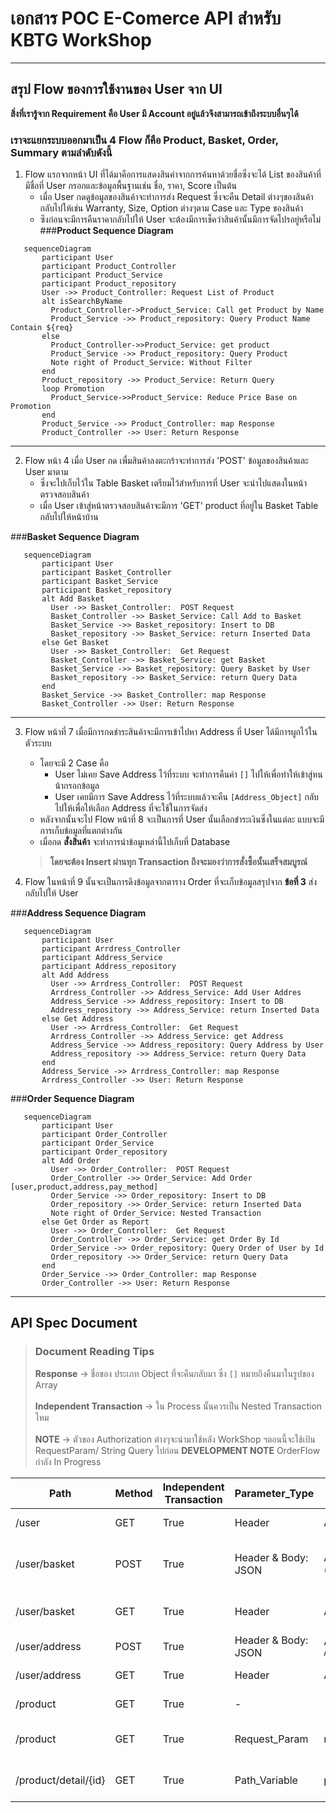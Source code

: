 # เอกสาร POC E-Comerce API สำหรับ KBTG WorkShop

****

## สรุป Flow ของการใช้งานของ User จาก UI

**สิ่งที่เรารู้จาก Requirement คือ User มี Account อยู่แล้วจึงสามารถเข้าถึงระบบอื่นๆได้**

### เราจะแยกระบบออกมาเป็น 4  Flow ก็คือ Product, Basket, Order, Summary ตามลำดับดังนี้

1. Flow แรกจากหน้า UI ที่ได้มาคือการแสดงสินค่าจากการค้นหาด้วยชื่อซึ่งจะได้ List ของสินค้าที่มีชื่อที่ User
   กรอกและข้อมูลพื้นฐานเช่น ชื่อ, ราคา, Score เป็นต้น
   * เมื่อ User กดดูข้อมูลของสินค้าจะทำการส่ง Request ซึ่งจะคืน Detail ต่างๆของสินค้ากลับไปให้เช่น Warranty, Size, Option ต่างๆตาม Case และ Type ของสินค้า
   * ซึงก่อนจะมีการคืนราคากลับไปให้ User จะต้องมีการเช็คว่าสินค้านั้นมีการจัดโปรอยู่หรือไม่
###**Product Sequence Diagram**
```mermaid
   sequenceDiagram
       participant User
       participant Product_Controller
       participant Product_Service
       participant Product_repository
       User ->> Product_Controller: Request List of Product
       alt isSearchByName
         Product_Controller->Product_Service: Call get Product by Name
         Product_Service ->> Product_repository: Query Product Name Contain ${req}
       else
         Product_Controller->>Product_Service: get product
         Product_Service ->> Product_repository: Query Product
         Note right of Product_Service: Without Filter
       end
       Product_repository ->> Product_Service: Return Query
       loop Promotion
         Product_Service->>Product_Service: Reduce Price Base on Promotion
       end
       Product_Service ->> Product_Controller: map Response
       Product_Controller ->> User: Return Response
```

***

2. Flow หน้า 4 เมื่อ User กด เพื่มสินค้าลงตะกร้าจะทำการส่ง 'POST' ข้อมูลของสินค้าและ User มาตาม
    * ซึ่งจะไปเก็บไว้ใน Table Basket เตรียมไว้สำหรับการที่ User จะนำไปแสดงในหน้า ตรวจสอบสินค้า
    * เมื่อ User เข้าสู่หน้าตรวจสอบสินค้าจะมีการ 'GET' product ที่อยู่ใน Basket Table กลับไปให้หน้าบ้าน

###**Basket Sequence Diagram**
```mermaid
   sequenceDiagram
       participant User
       participant Basket_Controller
       participant Basket_Service
       participant Basket_repository
       alt Add Basket
         User ->> Basket_Controller:  POST Request
         Basket_Controller ->> Basket_Service: Call Add to Basket
         Basket_Service ->> Basket_repository: Insert to DB
         Basket_repository ->> Basket_Service: return Inserted Data
       else Get Basket
         User ->> Basket_Controller:  Get Request
         Basket_Controller ->> Basket_Service: get Basket
         Basket_Service ->> Basket_repository: Query Basket by User
         Basket_repository ->> Basket_Service: return Query Data
       end
       Basket_Service ->> Basket_Controller: map Response
       Basket_Controller ->> User: Return Response
```

***

3. Flow หน้าที่ 7 เมื่อมีการกดชำระสินค้าจะมีการเข้าไปหา Address ที่ User ได้มีการผูกไว้ในตัวระบบ
    * โดยจะมี 2 Case คือ
        * User ไม่เคย Save Address ไว้ที่ระบบ จะทำการคืนค่า ```[]``` ไปให้เพื่อทำให้เข้าสู่หนน้ากรอกข้อมูล
        * User เคยมีการ Save Address ไว้ที่ระบบแล้วจะคืน ```[Address_Object]``` กลับไปให้เพื่อให้เลือก Address
          ที่จะใช้ในการจัดส่ง
    * หลังจากนั้นจะไป Flow หน้าที่ 8 จะเป็นการที่ User นั้นเลือกชำระเงินซึ่งในแต่ละ แบบจะมีการเก็บข้อมูลที่แตกต่างกัน
    * เมื่อกด **สั่งสินค้า** จะทำการนำข้อมูเหล่านี้ไปเก็บที่ Database
   > **โดยจะต้อง Insert ผ่านทุก Transaction ถึงจะมองว่าการสั่งซื้อนั้นเสร็จสมบูรณ์**

4. Flow ในหน้าที่ 9 นั้นจะเป็นการดึงข้อมูลจากตาราง Order ที่จะเก็บข้อมูลสรุปจาก **ข้อที่ 3** ส่งกลับไปให้ User

###**Address Sequence Diagram**

```mermaid
   sequenceDiagram
       participant User
       participant Arrdress_Controller
       participant Address_Service
       participant Address_repository
       alt Add Address
         User ->> Arrdress_Controller:  POST Request
         Arrdress_Controller ->> Address_Service: Add User Addres
         Address_Service ->> Address_repository: Insert to DB
         Address_repository ->> Address_Service: return Inserted Data
       else Get Address
         User ->> Arrdress_Controller:  Get Request
         Arrdress_Controller ->> Address_Service: get Address
         Address_Service ->> Address_repository: Query Address by User
         Address_repository ->> Address_Service: return Query Data
       end
       Address_Service ->> Arrdress_Controller: map Response
       Arrdress_Controller ->> User: Return Response
```

###**Order Sequence Diagram**

```mermaid
   sequenceDiagram
       participant User
       participant Order_Controller
       participant Order_Service
       participant Order_repository
       alt Add Order
         User ->> Order_Controller:  POST Request
         Order_Controller ->> Order_Service: Add Order [user,product,address,pay_method]
         Order_Service ->> Order_repository: Insert to DB
         Order_repository ->> Order_Service: return Inserted Data
         Note right of Order_Service: Nested Transaction
       else Get Order as Report
         User ->> Order_Controller:  Get Request
         Order_Controller ->> Order_Service: get Order By Id
         Order_Service ->> Order_repository: Query Order of User by Id
         Order_repository ->> Order_Service: return Query Data
       end
       Order_Service ->> Order_Controller: map Response
       Order_Controller ->> User: Return Response
```
***
## API Spec Document
> ### Document Reading Tips
> **Response** &rarr; ชื่อของ ประเภท Object ที่จะคืนกลับมา ซึ่ง ```[]``` หมายถึงคืนมาในรูปของ Array<br><br>
> **Independent Transaction** &rarr; ใน Process นั้นควรเป็น Nested Transaction ไหม<br><br>
> **NOTE** &rarr; ตัวของ Authorization ต่างๆจะนำมาใช้หลัง WorkShop ฯตอนนี้จะใช้เป้น RequestParam/ String Query ไปก่อน
> **DEVELOPMENT NOTE** OrderFlow กำลัง In Progress

| Path                 | Method | Independent Transaction | Parameter_Type      | Parameter                                    | Description                | Response               |
|----------------------|--------|-------------------------|---------------------|----------------------------------------------|----------------------------|------------------------|
| /user                | GET    | True                    | Header              | Authorization                                | get User Info              | ```User```             |
| /user/basket         | POST   | True                    | Header & Body: JSON | Authorization & product (ID)                 | add Product in User Basket | ```basketProduct```    |
| /user/basket         | GET    | True                    | Header              | Authorization                                | get Product in User Basket | ```basketProducts[]``` |
| /user/address        | POST   | True                    | Header & Body: JSON | Authorization & ```Address_Request_Object``` | add User Address           | ```userAddress```      |
| /user/address        | GET    | True                    | Header              | Authorization                                | get User Address           | ```userAddresses[]```  |
| /product             | GET    | True                    | -                   | -                                            | get all Product            | ```products[] ```      |
| /product             | GET    | True                    | Request_Param       | name                                         | get Product name contain   | ```product```          | 
| /product/detail/{id} | GET    | True                    | Path_Variable       | product (ID)                                 | get Product Detail from Id | ```productDetail```    |    

